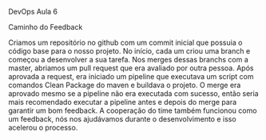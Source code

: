 DevOps Aula 6

Caminho do Feedback

Criamos um repositório no github com um commit inicial que possuia o código base para o nosso projeto.
No início, cada um criou uma branch e começou a desenvolver a sua tarefa. Nos merges dessas branchs com a master,
abriamos um pull request que era avaliado por outra pessoa. Após aprovada a request, era iniciado um pipeline que 
executava um script com comandos Clean Package do maven e buildava o projeto. O merge era aprovado mesmo se 
a pipeline não era executada com sucesso, então seria mais recomendado executar a pipeline antes e depois do merge para 
garantir um bom feedback. 
A cooperação do time também funcionou como um feedback, nós nos ajudávamos durante o desenvolvimento e isso acelerou o processo.
